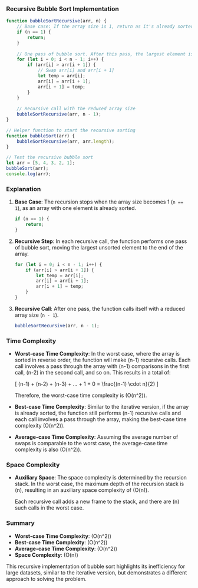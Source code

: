 ### Recursive Bubble Sort Implementation

```javascript
function bubbleSortRecursive(arr, n) {
    // Base case: If the array size is 1, return as it's already sorted
    if (n == 1) {
        return;
    }
  
    // One pass of bubble sort. After this pass, the largest element is moved to the end.
    for (let i = 0; i < n - 1; i++) {
        if (arr[i] > arr[i + 1]) {
            // Swap arr[i] and arr[i + 1]
            let temp = arr[i];
            arr[i] = arr[i + 1];
            arr[i + 1] = temp;
        }
    }
  
    // Recursive call with the reduced array size
    bubbleSortRecursive(arr, n - 1);
}

// Helper function to start the recursive sorting
function bubbleSort(arr) {
    bubbleSortRecursive(arr, arr.length);
}

// Test the recursive bubble sort
let arr = [5, 4, 3, 2, 1];
bubbleSort(arr);
console.log(arr);
```

### Explanation

1. **Base Case**: The recursion stops when the array size becomes 1 (`n == 1`), as an array with one element is already sorted.

    ```javascript
    if (n == 1) {
        return;
    }
    ```

2. **Recursive Step**: In each recursive call, the function performs one pass of bubble sort, moving the largest unsorted element to the end of the array.

    ```javascript
    for (let i = 0; i < n - 1; i++) {
        if (arr[i] > arr[i + 1]) {
            let temp = arr[i];
            arr[i] = arr[i + 1];
            arr[i + 1] = temp;
        }
    }
    ```

3. **Recursive Call**: After one pass, the function calls itself with a reduced array size (`n - 1`).

    ```javascript
    bubbleSortRecursive(arr, n - 1);
    ```

### Time Complexity

- **Worst-case Time Complexity**: In the worst case, where the array is sorted in reverse order, the function will make \(n-1\) recursive calls. Each call involves a pass through the array with \(n-1\) comparisons in the first call, \(n-2\) in the second call, and so on. This results in a total of:

    \[
    (n-1) + (n-2) + (n-3) + ... + 1 + 0 = \frac{(n-1) \cdot n}{2}
    \]

    Therefore, the worst-case time complexity is \(O(n^2)\).

- **Best-case Time Complexity**: Similar to the iterative version, if the array is already sorted, the function still performs \(n-1\) recursive calls and each call involves a pass through the array, making the best-case time complexity \(O(n^2)\).

- **Average-case Time Complexity**: Assuming the average number of swaps is comparable to the worst case, the average-case time complexity is also \(O(n^2)\).

### Space Complexity

- **Auxiliary Space**: The space complexity is determined by the recursion stack. In the worst case, the maximum depth of the recursion stack is \(n\), resulting in an auxiliary space complexity of \(O(n)\).

    Each recursive call adds a new frame to the stack, and there are \(n\) such calls in the worst case.

### Summary

- **Worst-case Time Complexity**: \(O(n^2)\)
- **Best-case Time Complexity**: \(O(n^2)\)
- **Average-case Time Complexity**: \(O(n^2)\)
- **Space Complexity**: \(O(n)\)

This recursive implementation of bubble sort highlights its inefficiency for large datasets, similar to the iterative version, but demonstrates a different approach to solving the problem.